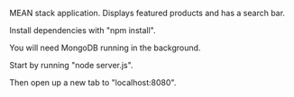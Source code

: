 MEAN stack application. Displays featured products and has a search bar.

Install dependencies with "npm install".

You will need MongoDB running in the background.

Start by running "node server.js".

Then open up a new tab to "localhost:8080".
